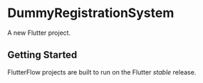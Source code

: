 # DummyRegistrationSystem

A new Flutter project.

## Getting Started

FlutterFlow projects are built to run on the Flutter _stable_ release.
